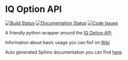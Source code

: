 # IQ Option API
[![Build Status](https://travis-ci.org/n1nj4z33/iqoptionapi.svg?branch=master)](https://travis-ci.org/n1nj4z33/iqoptionapi)
[![Documentation Status](https://readthedocs.org/projects/iqoptionapi/badge/?version=latest)](http://iqoptionapi.readthedocs.io/?badge=latest)
[![Code Issues](https://www.quantifiedcode.com/api/v1/project/b46b3e988c76418ab1e724f36c7b7e05/badge.svg)](https://www.quantifiedcode.com/app/project/b46b3e988c76418ab1e724f36c7b7e05)

A friendly python wrapper around the [IQ Option API](https://iqoption.com).

Information about basic usage you can finf on [Wiki](https://github.com/n1nj4z33/iqoptionapi/wiki)

Auto generated Sphinx documentation you can  find [here](http://iqoptionapi.readthedocs.io/).
